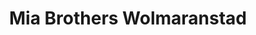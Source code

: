 ---
title: "Mia Brothers Wolmaranstad"
url: /wolmaransstad/mia-brothers-wolmaranstad/
shop: Eisenwaren
---